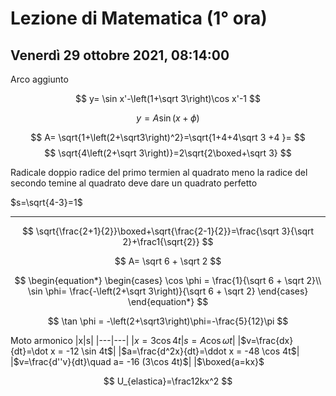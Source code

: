 #  Lezione di Matematica (1° ora)
## Venerdì 29 ottobre 2021, 08:14:00


Arco  aggiunto

$$
y= \sin x'-\left(1+\sqrt 3\right)\cos x'-1
$$

$$
y=A\sin(x+\phi)
$$

$$
A= \sqrt{1+\left(2+\sqrt3\right)^2}=\sqrt{1+4+4\sqrt 3 +4 }=
$$
$$
\sqrt{4\left(2+\sqrt 3\right)}=2\sqrt{2\boxed+\sqrt 3}
$$

Radicale doppio radice del primo termien al quadrato meno la radice del secondo temine al quadrato deve dare un quadrato perfetto


$s=\sqrt{4-3}=1$

---

$$
\sqrt{\frac{2+1}{2}}\boxed+\sqrt{\frac{2-1}{2}}=\frac{\sqrt 3}{\sqrt 2}+\frac1{\sqrt{2}}
$$


$$
A= \sqrt 6 + \sqrt 2
$$


$$
\begin{equation*} \begin{cases} 
\cos \phi = \frac{1}{\sqrt 6 + \sqrt 2}\\
\sin \phi= \frac{-\left(2+\sqrt 3\right)}{\sqrt 6 + \sqrt 2}
\end{cases} \end{equation*}
$$

$$
\tan \phi = -\left(2+\sqrt3\right)\phi=-\frac{5}{12}\pi
$$


Moto armonico
|x|s|
|---|---|
|$x=3\cos 4t$|$s=A\cos \omega t$|
|$v=\frac{dx}{dt}=\dot x = -12 \sin 4t$|
|$a=\frac{d^2x}{dt}=\ddot x = -48 \cos 4t$|
|$v=\frac{d''v}{dt}\quad a= -16 (3\cos 4t)$|
|$\boxed{a=kx}$



$$
U_{elastica}=\frac12kx^2
$$


<!--stackedit_data:
eyJoaXN0b3J5IjpbNzkzMjIzOTEzLDYyNzMxNjY5MSwtMjExNT
A2NzUxN119
-->